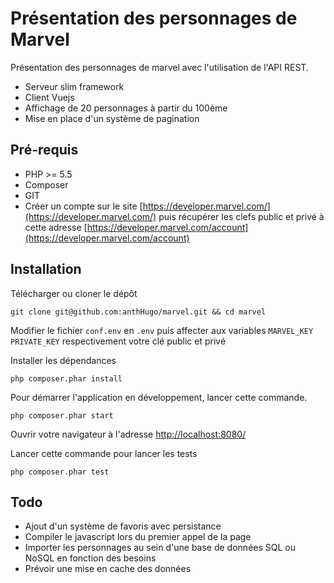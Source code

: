 # Présentation des personnages de Marvel
Présentation des personnages de marvel avec l'utilisation de l'API REST. 	
- Serveur slim framework
- Client Vuejs
- Affichage de 20 personnages à partir du 100ème
- Mise en place d'un système de pagination

## Pré-requis

- PHP >= 5.5
- Composer
- GIT
- Créer un compte sur le site [https://developer.marvel.com/](https://developer.marvel.com/) puis récupérer les clefs public et privé à cette adresse [https://developer.marvel.com/account](https://developer.marvel.com/account)

## Installation

Télécharger ou cloner le dépôt 

	git clone git@github.com:anthHugo/marvel.git && cd marvel

Modifier le fichier `conf.env` en `.env`  puis affecter aux variables `MARVEL_KEY`  `PRIVATE_KEY` respectivement votre clé public et privé

Installer les dépendances

	php composer.phar install

Pour démarrer l'application en développement, lancer cette commande. 

	php composer.phar start
Ouvrir votre navigateur à l'adresse [http://localhost:8080/](http://localhost:8080/)

Lancer cette commande pour lancer les tests

	php composer.phar test


## Todo 

 - Ajout d'un système de favoris avec persistance
 -  Compiler le javascript lors du premier appel de la page
 - Importer les personnages au sein d'une base de données SQL ou NoSQL en fonction des besoins
 - Prévoir une mise en cache des données
